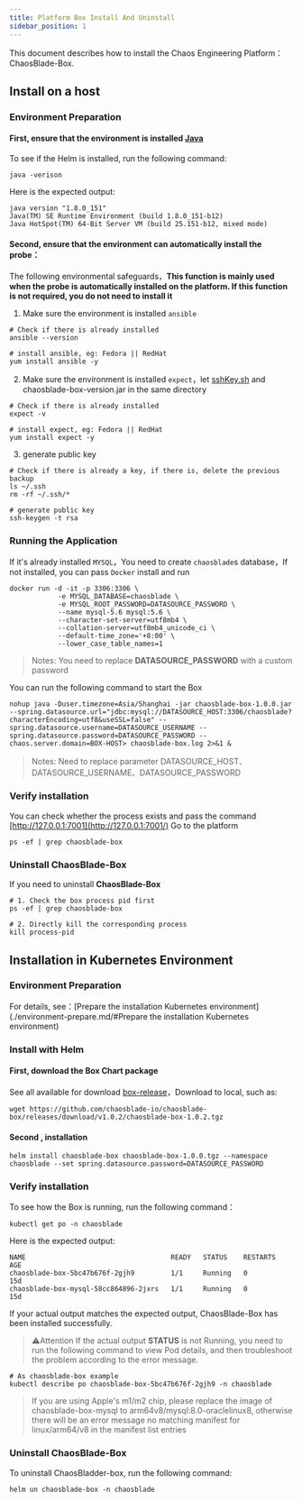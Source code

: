 ```yaml
---
title: Platform Box Install And Uninstall
sidebar_position: 1
---
```


This document describes how to install the Chaos Engineering Platform：ChaosBlade-Box.
## Install on a host
### Environment Preparation
#### First, ensure that the environment is installed [Java](https://www.oracle.com/java/technologies/downloads/)
To see if the Helm is installed, run the following command:
```shell
java -verison
```
Here is the expected output:
```shell
java version "1.8.0_151"
Java(TM) SE Runtime Environment (build 1.8.0_151-b12)
Java HotSpot(TM) 64-Bit Server VM (build 25.151-b12, mixed mode)
```
#### Second, ensure that the environment can automatically install the probe：
The following environmental safeguards，**This function is mainly used when the probe is automatically installed on the platform. If this function is not required, you do not need to install it**

1. Make sure the environment is installed `ansible`
```shell
# Check if there is already installed
ansible --version

# install ansible, eg: Fedora || RedHat 
yum install ansible -y
```

2. Make sure the environment is installed `expect`，let [sshKey.sh](https://github.com/chaosblade-io/chaosblade-box/blob/main/ssh/sshKey.sh) and chaosblade-box-version.jar in the same directory
```shell
# Check if there is already installed
expect -v

# install expect, eg: Fedora || RedHat 
yum install expect -y
```

3. generate public key
```shell
# Check if there is already a key, if there is, delete the previous backup
ls ~/.ssh
rm -rf ~/.ssh/*

# generate public key
ssh-keygen -t rsa
```
### Running the Application
If it's already installed `MYSQL`，You need to create `chaosblade`s database，If not installed, you can pass `Docker` install and run
```shell
docker run -d -it -p 3306:3306 \
            -e MYSQL_DATABASE=chaosblade \
            -e MYSQL_ROOT_PASSWORD=DATASOURCE_PASSWORD \
            --name mysql-5.6 mysql:5.6 \
            --character-set-server=utf8mb4 \
            --collation-server=utf8mb4_unicode_ci \
            --default-time_zone='+8:00' \
            --lower_case_table_names=1
```
> Notes:  You need to replace **DATASOURCE_PASSWORD** with a custom password

You can run the following command to start the Box
```shell
nohup java -Duser.timezone=Asia/Shanghai -jar chaosblade-box-1.0.0.jar --spring.datasource.url="jdbc:mysql://DATASOURCE_HOST:3306/chaosblade?characterEncoding=utf8&useSSL=false" --spring.datasource.username=DATASOURCE_USERNAME --spring.datasource.password=DATASOURCE_PASSWORD --chaos.server.domain=BOX-HOST> chaosblade-box.log 2>&1 &
```
> Notes: Need to replace parameter DATASOURCE_HOST、DATASOURCE_USERNAME、DATASOURCE_PASSWORD


### Verify installation
You can check whether the process exists and pass the command [http://127.0.0.1:7001](http://127.0.0.1:7001/) Go to the platform
```shell
ps -ef | grep chaosblade-box
```
### Uninstall ChaosBlade-Box
If you need to uninstall **ChaosBlade-Box**
```shell
# 1. Check the box process pid first
ps -ef | grep chaosblade-box

# 2. Directly kill the corresponding process
kill process-pid
```
## Installation in  Kubernetes Environment
### Environment Preparation
For details, see：[Prepare the installation Kubernetes environment](./environment-prepare.md/#Prepare the installation Kubernetes environment)
### Install with Helm
#### First, download the Box Chart package
See all available for download  [box-release](https://github.com/chaosblade-io/chaosblade-box/releases)，Download to local, such as:
```shell
wget https://github.com/chaosblade-io/chaosblade-box/releases/download/v1.0.2/chaosblade-box-1.0.2.tgz
```
#### Second , installation
```shell
helm install chaosblade-box chaosblade-box-1.0.0.tgz --namespace chaosblade --set spring.datasource.password=DATASOURCE_PASSWORD
```
### Verify installation
To see how the Box is running, run the following command：
```shell
kubectl get po -n chaosblade
```
Here is the expected output:
```shell
NAME                                    READY   STATUS    RESTARTS   AGE
chaosblade-box-5bc47b676f-2gjh9         1/1     Running   0          15d
chaosblade-box-mysql-58cc864896-2jxrs   1/1     Running   0          15d
```
If your actual output matches the expected output, ChaosBlade-Box has been installed successfully.
> ⚠️Attention
> If the actual output **STATUS** is not Running, you need to run the following command to view Pod details, and then troubleshoot the problem according to the error message.
```shell
# As chaosblade-box example
kubectl describe po chaosblade-box-5bc47b676f-2gjh9 -n chaosblade
```
> If you are using Apple's m1/m2 chip, please replace the image of chaosblade-box-mysql to arm64v8/mysql:8.0-oraclelinux8, otherwise there will be an error message
> no matching manifest for linux/arm64/v8 in the manifest list entries
###  Uninstall ChaosBlade-Box
To uninstall ChaosBladder-box, run the following command:
```shell
helm un chaosblade-box -n chaosblade
```
